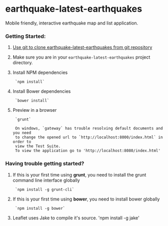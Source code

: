 earthquake-latest-earthquakes
==============

Mobile friendly, interactive earthquake map and list application.

### Getting Started:
1. [Use git to clone earthquake-latest-earthquakes from git repository](readme_git_install.md)

1. Make sure you are in your `earthquake-latest-earthquakes` project directory.

1. Install NPM dependencies

		`npm install`

1. Install Bower dependencies

		`bower install`

1. Preview in a browser

		`grunt`

		On windows, `gateway` has trouble resolving default documents and you need
		to change the opened url to `http://localhost:8000/index.html` in order to
		view the Test Suite.
		To view the application go to 'http://localhost:8080/index.html'

### Having trouble getting started?

1. If this is your first time using **grunt**, you need to install the grunt
command line interface globally

		`npm install -g grunt-cli`

1. If this is your first time using **bower**, you need to install bower globally

		`npm install -g bower`

1. Leaflet uses Jake to compile it's source.
		'npm install -g jake'
